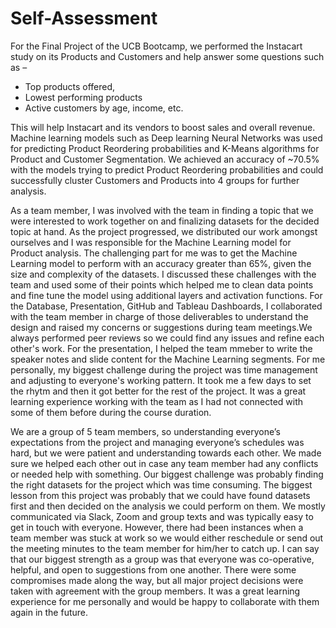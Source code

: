 # Self-Assessment
  For the Final Project of the UCB Bootcamp, we performed the Instacart study on its Products and Customers and help answer some questions such as –
- Top products offered, 
- Lowest performing products
- Active customers by age, income, etc.

This will help Instacart and its vendors to boost sales and overall revenue. Machine learning models such as Deep learning Neural Networks was used for predicting Product Reordering probabilities and K-Means algorithms for Product and Customer Segmentation. We achieved an accuracy of ~70.5% with the models trying to predict Product Reordering probabilities and could successfully cluster Customers and Products into 4 groups for further analysis.
  
As a team member, I was involved with the team in finding a topic that we were interested to work together on and finalizing datasets for the decided topic at hand. As the project progressed, we distributed our work amongst ourselves and I was responsible for the Machine Learning model for Product analysis. The challenging part for me was to get the Machine Learning model to perform with an accuracy greater than 65%, given the size and complexity of the datasets. I discussed these challenges with the team and used some of their points which helped me to clean data points and fine tune the model using additional layers and activation functions. For the Database, Presentation, GitHub and Tableau Dashboards, I collaborated with the team member in charge of those deliverables to understand the design and raised my concerns or suggestions during team meetings.We always performed peer reviews so we could find any issues and refine each other's work. For the presentation, I helped the team mmeber to write the speaker notes and slide content for the Machine Learning segments. For me personally, my biggest challenge during the project was time management and adjusting to everyone's working pattern. It took me a few days to set the rhytm and then it got better for the rest of the project. It was a great learning experience working with the team as I had not connected with some of them before during the course duration. 

We are a group of 5 team members, so understanding everyone’s expectations from the project and managing everyone’s schedules was hard, but we were patient and understanding towards each other. We made sure we helped each other out in case any team member had any conflicts or needed help with something. Our biggest challenge was probably finding the right datasets for the project which was time consuming. The biggest lesson from this project was probably that we could have found datasets first and then decided on the analysis we could perform on them. We mostly communicated via Slack, Zoom and group texts and was typically easy to get in touch with everyone. However, there had been instances when a team member was stuck at work so we would either reschedule or send out the meeting minutes to the team member for him/her to catch up. I can say that our biggest strength as a group was that everyone was co-operative, helpful, and open to suggestions from one another. There were some compromises made along the way, but all major project decisions were taken with agreement with the group members.  It was a great learning experience for me personally and would be happy to collaborate with them again in the future.


